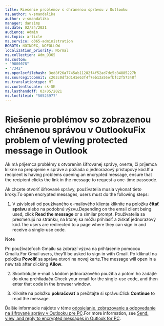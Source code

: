 ```yaml
---
title: Riešenie problémov s chránenou správou v Outlooku
ms.author: v-smandalika
author: v-smandalika
manager: dansimp
ms.date: 02/24/2021
audience: Admin
ms.topic: article
ms.service: o365-administration
ROBOTS: NOINDEX, NOFOLLOW
localization_priority: Normal
ms.collection: Adm_O365
ms.custom:
- "9000078"
- "7342"
ms.openlocfilehash: 3ed8f26a7745ab11282f4f52ad7dc5c84885227b
ms.sourcegitcommit: c202c0df2d141e63f4f7eb13a56efbfc2f57348f
ms.translationtype: MT
ms.contentlocale: sk-SK
ms.lasthandoff: 03/05/2021
ms.locfileid: "50525977"
---
```

# <a name="fix-problem-of-viewing-protected-message-in-outlook"></a><span data-ttu-id="0de92-102">Riešenie problémov so zobrazenou chránenou správou v Outlooku</span><span class="sxs-lookup"><span data-stu-id="0de92-102">Fix problem of viewing protected message in Outlook</span></span>

<span data-ttu-id="0de92-103">Ak má príjemca problémy s otvorením šifrovanej správy, overte, či príjemca klikne na prepojenie v správe a požiada o jednorazový prístupový kód.</span><span class="sxs-lookup"><span data-stu-id="0de92-103">If a recipient is having problems opening an encrypted message, ensure that the recipient clicks the link in the message to request a one-time passcode.</span></span>

<span data-ttu-id="0de92-104">Ak chcete otvoriť šifrované správy, používatelia musia vykonať tieto kroky:</span><span class="sxs-lookup"><span data-stu-id="0de92-104">To open encrypted messages, users must do the following steps:</span></span>

1. <span data-ttu-id="0de92-105">V závislosti od používaného e-mailového klienta kliknite na položku **čítať správu** alebo na podobnú výzvu.</span><span class="sxs-lookup"><span data-stu-id="0de92-105">Depending on the email client being used, click **Read the message** or a similar prompt.</span></span> <span data-ttu-id="0de92-106">Používatelia sa presmerujú na stránku, na ktorej sa môžu prihlásiť a získať jednorazový kód.</span><span class="sxs-lookup"><span data-stu-id="0de92-106">The users are redirected to a page where they can sign in and receive a single-use code.</span></span>

> [!NOTE]
> <span data-ttu-id="0de92-107">Pri používateľoch Gmailu sa zobrazí výzva na prihlásenie pomocou Gmailu.</span><span class="sxs-lookup"><span data-stu-id="0de92-107">For Gmail users, they'll be asked to sign in with Gmail.</span></span> <span data-ttu-id="0de92-108">Po kliknutí na položku **Povoliť** sa správa otvorí na novej karte.</span><span class="sxs-lookup"><span data-stu-id="0de92-108">The message will open in a new tab after clicking **Allow**.</span></span>

2. <span data-ttu-id="0de92-109">Skontrolujte e-mail s kódom jednorazového použitia a potom ho zadajte do okna prehliadača.</span><span class="sxs-lookup"><span data-stu-id="0de92-109">Check your email for the single-use code, and then enter that code in the browser window.</span></span>

3. <span data-ttu-id="0de92-110">Kliknite na položku **pokračovať** a prečítajte si správu.</span><span class="sxs-lookup"><span data-stu-id="0de92-110">Click **Continue** to read the message.</span></span>

<span data-ttu-id="0de92-111">Ďalšie informácie nájdete v téme [odosielanie, zobrazovanie a odpovedanie na šifrované správy v Outlooku pre PC](https://support.microsoft.com/topic/send-view-and-reply-to-encrypted-messages-in-outlook-for-pc-eaa43495-9bbb-4fca-922a-df90dee51980).</span><span class="sxs-lookup"><span data-stu-id="0de92-111">For more information, see [Send, view, and reply to encrypted messages in Outlook for PC](https://support.microsoft.com/topic/send-view-and-reply-to-encrypted-messages-in-outlook-for-pc-eaa43495-9bbb-4fca-922a-df90dee51980).</span></span>


